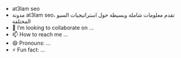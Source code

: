- at3lam seo
- مدونة at3lam seo، تقدم معلومات شاملة وبسيطة حول استراتيجيات السيو المختلفة
- 💞️ I’m looking to collaborate on ...
- 📫 How to reach me ...
- 😄 Pronouns: ...
- ⚡ Fun fact: ...

<!---
at3lamseo/at3lamseo is a ✨ special ✨ repository because its `README.md` (this file) appears on your GitHub profile.
You can click the Preview link to take a look at your changes.
--->
